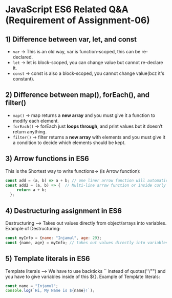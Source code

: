 # JavaScript ES6 Related Q&A (Requirement of Assignment-06)

## 1) Difference between var, let, and const
- `var` → This is an old way, var is function-scoped, this can be re-declared.
- `let` → let is block-scoped, you can change value but cannot re-declare it.
- `const` → const is also a block-scoped, you cannot change value(bcz it's constant).

## 2) Difference between map(), forEach(), and filter()
- `map()` → map returns a **new array** and you must give it a function to modify each element.
- `forEach()` → forEach just **loops through**, and print values but it doesn’t return anything.
- `filter()` → filter returns a **new array** with elements and you must give it a condition to decide which elements should be kept.

## 3) Arrow functions in ES6
This is the Shortest way to write functions-> (is Arrow function):
```js
const add = (a, b) => a + b; // one liner arrow function will automatically / implicit return
const add2 = (a, b) => {  // Multi-line arrow function or inside curly braces you have to return it explicitly
     return a + b;
  };
```

## 4) Destructuring assignment in ES6
Destructuring --> Takes out values directly from object/arrays into variables.
Example of Destructuring:
```js
const myInfo = {name: "Injamul", age: 29};
const {name, age} = myInfo; // takes out values directly into variables
```

## 5) Template literals in ES6
Template literals --> We have to use backticks `` instead of quotes(''/"") and you have to give variables inside of this ${}.
Example of Template literals:
```js
const name = "Injamul";
console.log(`Hi, My Name is ${name}!`);
```
